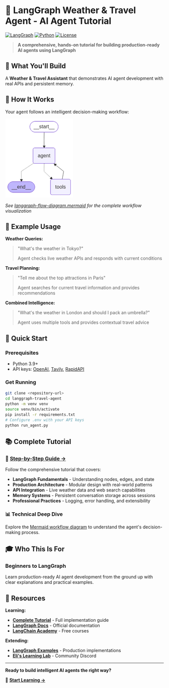# 🧠 LangGraph Weather & Travel Agent - AI Agent Tutorial

[![LangGraph](https://img.shields.io/badge/LangGraph-Framework-blue)](https://langchain-ai.github.io/langgraph/)
[![Python](https://img.shields.io/badge/Python-3.9+-green)](https://python.org)
[![License](https://img.shields.io/badge/License-MIT-yellow)](LICENSE)

> **A comprehensive, hands-on tutorial for building production-ready AI agents using LangGraph**  

## 🎯 What You'll Build

A **Weather & Travel Assistant** that demonstrates AI agent development with real APIs and persistent memory.

## 🔄 How It Works

Your agent follows an intelligent decision-making workflow:

![Workflow Diagram](workflow_graph.png)

*See [langgraph-flow-diagram.mermaid](langgraph-flow-diagram.mermaid) for the complete workflow visualization*

## 💬 Example Usage

**Weather Queries:**
> "What's the weather in Tokyo?"
> 
> Agent checks live weather APIs and responds with current conditions

**Travel Planning:**
> "Tell me about the top attractions in Paris"
> 
> Agent searches for current travel information and provides recommendations

**Combined Intelligence:**  
> "What's the weather in London and should I pack an umbrella?"
>
> Agent uses multiple tools and provides contextual travel advice

## 🚀 Quick Start

### Prerequisites
- Python 3.9+
- API keys: [OpenAI](https://platform.openai.com/api-keys), [Tavily](https://tavily.com/), [RapidAPI](https://rapidapi.com/)

### Get Running
```bash
git clone <repository-url>
cd langgraph-travel-agent
python -m venv venv
source venv/bin/activate
pip install -r requirements.txt
# Configure .env with your API keys
python run_agent.py
```

## 📚 Complete Tutorial

### 🎯 [Step-by-Step Guide →](step-by-step-tutorial.md)

Follow the comprehensive tutorial that covers:
- **LangGraph Fundamentals** - Understanding nodes, edges, and state
- **Production Architecture** - Modular design with real-world patterns  
- **API Integration** - Live weather data and web search capabilities
- **Memory Systems** - Persistent conversation storage across sessions
- **Professional Practices** - Logging, error handling, and extensibility

### 📊 Technical Deep Dive
Explore the [Mermaid workflow diagram](langgraph-flow-diagram.mermaid) to understand the agent's decision-making process.

## 🎓 Who This Is For

### **Beginners to LangGraph**
Learn production-ready AI agent development from the ground up with clear explanations and practical examples.

## 🔗 Resources

**Learning:**
- **[Complete Tutorial](step-by-step-tutorial.md)** - Full implementation guide
- **[LangGraph Docs](https://langchain-ai.github.io/langgraph/)** - Official documentation
- **[LangChain Academy](https://academy.langchain.com/)** - Free courses

**Extending:**
- **[LangGraph Examples](https://github.com/langchain-ai/langgraph/tree/main/examples)** - Production implementations
- **[Eli's Learning Lab](https://discord.gg/XJSnFbbv)** - Community Discord

---

**Ready to build intelligent AI agents the right way?**

🚀 **[Start Learning →](step-by-step-tutorial.md)**